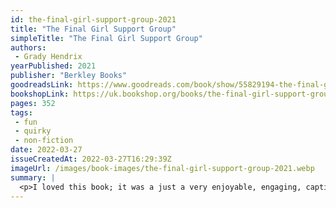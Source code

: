 ```yaml
---
id: the-final-girl-support-group-2021
title: "The Final Girl Support Group"
simpleTitle: "The Final Girl Support Group"
authors: 
 - Grady Hendrix 
yearPublished: 2021
publisher: "Berkley Books"
goodreadsLink: https://www.goodreads.com/book/show/55829194-the-final-girl-support-group
bookshopLink: https://uk.bookshop.org/books/the-final-girl-support-group/9781789096064
pages: 352
tags: 
 - fun 
 - quirky 
 - non-fiction
date: 2022-03-27
issueCreatedAt: 2022-03-27T16:29:39Z
imageUrl: /images/book-images/the-final-girl-support-group-2021.webp
summary: | 
  <p>I loved this book; it was a just a very enjoyable, engaging, captivating, comedic book having a lot of fun with the "slasher" genre. It'll definitely be a movie some day soon. It was just a real pleasure to read; I had a great time!</p>
---
```


